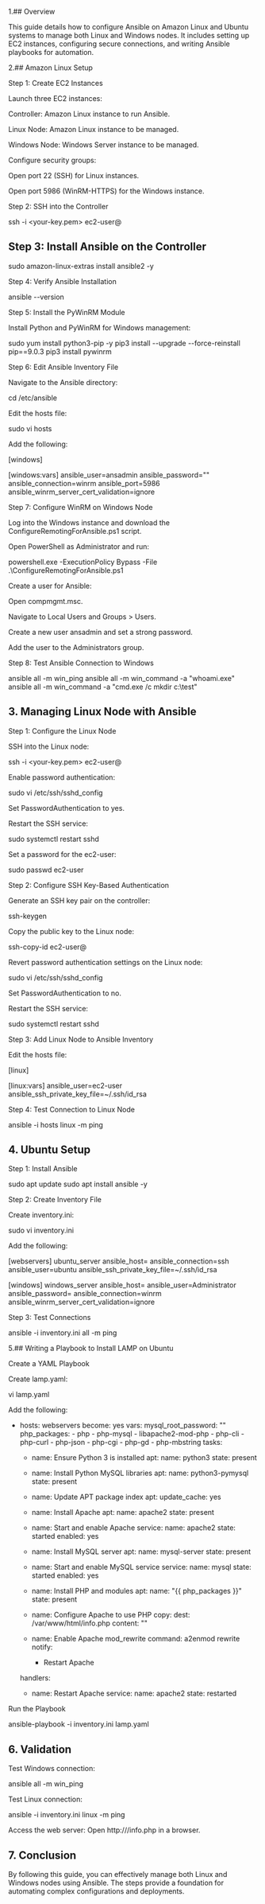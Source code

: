 1.## Overview

This guide details how to configure Ansible on Amazon Linux and Ubuntu systems to manage both Linux and Windows nodes. It includes setting up EC2 instances, configuring secure connections, and writing Ansible playbooks for automation.

2.## Amazon Linux Setup

Step 1: Create EC2 Instances

Launch three EC2 instances:

Controller: Amazon Linux instance to run Ansible.

Linux Node: Amazon Linux instance to be managed.

Windows Node: Windows Server instance to be managed.

Configure security groups:

Open port 22 (SSH) for Linux instances.

Open port 5986 (WinRM-HTTPS) for the Windows instance.

Step 2: SSH into the Controller

ssh -i <your-key.pem> ec2-user@<controller-public-ip>

## Step 3: Install Ansible on the Controller

sudo amazon-linux-extras install ansible2 -y

Step 4: Verify Ansible Installation

ansible --version

Step 5: Install the PyWinRM Module

Install Python and PyWinRM for Windows management:

sudo yum install python3-pip -y
pip3 install --upgrade --force-reinstall pip==9.0.3
pip3 install pywinrm

Step 6: Edit Ansible Inventory File

Navigate to the Ansible directory:

cd /etc/ansible

Edit the hosts file:

sudo vi hosts

Add the following:

[windows]
<windows-private-ip>

[windows:vars]
ansible_user=ansadmin
ansible_password="<strong-password>"
ansible_connection=winrm
ansible_port=5986
ansible_winrm_server_cert_validation=ignore

Step 7: Configure WinRM on Windows Node

Log into the Windows instance and download the ConfigureRemotingForAnsible.ps1 script.

Open PowerShell as Administrator and run:

powershell.exe -ExecutionPolicy Bypass -File .\ConfigureRemotingForAnsible.ps1

Create a user for Ansible:

Open compmgmt.msc.

Navigate to Local Users and Groups > Users.

Create a new user ansadmin and set a strong password.

Add the user to the Administrators group.

Step 8: Test Ansible Connection to Windows

ansible all -m win_ping
ansible all -m win_command -a "whoami.exe"
ansible all -m win_command -a "cmd.exe /c mkdir c:\test"

## 3. Managing Linux Node with Ansible

Step 1: Configure the Linux Node

SSH into the Linux node:

ssh -i <your-key.pem> ec2-user@<linux-node-ip>

Enable password authentication:

sudo vi /etc/ssh/sshd_config

Set PasswordAuthentication to yes.

Restart the SSH service:

sudo systemctl restart sshd

Set a password for the ec2-user:

sudo passwd ec2-user

Step 2: Configure SSH Key-Based Authentication

Generate an SSH key pair on the controller:

ssh-keygen

Copy the public key to the Linux node:

ssh-copy-id ec2-user@<linux-node-ip>

Revert password authentication settings on the Linux node:

sudo vi /etc/ssh/sshd_config

Set PasswordAuthentication to no.

Restart the SSH service:

sudo systemctl restart sshd

Step 3: Add Linux Node to Ansible Inventory

Edit the hosts file:

[linux]
<linux-private-ip>

[linux:vars]
ansible_user=ec2-user
ansible_ssh_private_key_file=~/.ssh/id_rsa

Step 4: Test Connection to Linux Node

ansible -i hosts linux -m ping

## 4. Ubuntu Setup

Step 1: Install Ansible

sudo apt update
sudo apt install ansible -y

Step 2: Create Inventory File

Create inventory.ini:

sudo vi inventory.ini

Add the following:

[webservers]
ubuntu_server ansible_host=<ubuntu-ip> ansible_connection=ssh ansible_user=ubuntu ansible_ssh_private_key_file=~/.ssh/id_rsa

[windows]
windows_server ansible_host=<windows-ip> ansible_user=Administrator ansible_password=<strong-password> ansible_connection=winrm ansible_winrm_server_cert_validation=ignore

Step 3: Test Connections

ansible -i inventory.ini all -m ping

5.## Writing a Playbook to Install LAMP on Ubuntu

Create a YAML Playbook

Create lamp.yaml:

vi lamp.yaml

Add the following:

- hosts: webservers
  become: yes
  vars:
    mysql_root_password: "<your-password>"
    php_packages:
      - php
      - php-mysql
      - libapache2-mod-php
      - php-cli
      - php-curl
      - php-json
      - php-cgi
      - php-gd
      - php-mbstring
  tasks:
    - name: Ensure Python 3 is installed
      apt:
        name: python3
        state: present

    - name: Install Python MySQL libraries
      apt:
        name: python3-pymysql
        state: present

    - name: Update APT package index
      apt:
        update_cache: yes

    - name: Install Apache
      apt:
        name: apache2
        state: present

    - name: Start and enable Apache
      service:
        name: apache2
        state: started
        enabled: yes

    - name: Install MySQL server
      apt:
        name: mysql-server
        state: present

    - name: Start and enable MySQL service
      service:
        name: mysql
        state: started
        enabled: yes

    - name: Install PHP and modules
      apt:
        name: "{{ php_packages }}"
        state: present

    - name: Configure Apache to use PHP
      copy:
        dest: /var/www/html/info.php
        content: "<?php phpinfo(); ?>"

    - name: Enable Apache mod_rewrite
      command: a2enmod rewrite
      notify:
        - Restart Apache

  handlers:
    - name: Restart Apache
      service:
        name: apache2
        state: restarted

Run the Playbook

ansible-playbook -i inventory.ini lamp.yaml

 ## 6. Validation

Test Windows connection:

ansible all -m win_ping

Test Linux connection:

ansible -i inventory.ini linux -m ping

Access the web server:
Open http://<ubuntu-server-ip>/info.php in a browser.

## 7. Conclusion

By following this guide, you can effectively manage both Linux and Windows nodes using Ansible. The steps provide a foundation for automating complex configurations and deployments.

